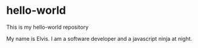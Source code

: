 # hello-world
This is my hello-world repository

My name is Elvis. I am a software developer and a javascript ninja at night.
